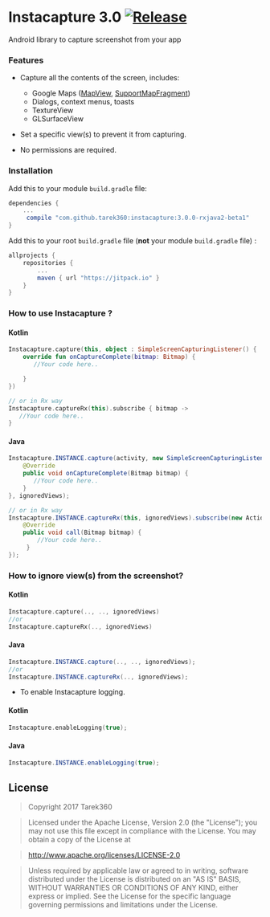 # Instacapture 3.0 [![Release](https://jitpack.io/v/nyakokishi/instacapture.svg)](https://jitpack.io/#nyakokishi/instacapture)

Android library to capture screenshot from your app


### Features
- Capture all the contents of the screen, includes:
   - Google Maps ([MapView](https://developers.google.com/android/reference/com/google/android/gms/maps/MapView), [SupportMapFragment](https://developers.google.com/android/reference/com/google/android/gms/maps/SupportMapFragment)) 
   - Dialogs, context menus, toasts
   - TextureView
   - GLSurfaceView

- Set a specific view(s) to prevent it from capturing.
- No permissions are required.


### Installation

Add this to your module `build.gradle` file:
```gradle
dependencies {
	...
	 compile "com.github.tarek360:instacapture:3.0.0-rxjava2-beta1"
}
```

Add this to your root `build.gradle` file (**not** your module `build.gradle` file) :
```gradle
allprojects {
	repositories {
		...
		maven { url "https://jitpack.io" }
	}
}
```


### How to use Instacapture ?

#### Kotlin

```kotlin
Instacapture.capture(this, object : SimpleScreenCapturingListener() {
    override fun onCaptureComplete(bitmap: Bitmap) {
       //Your code here..

    }
})

// or in Rx way
Instacapture.captureRx(this).subscribe { bitmap ->
   //Your code here..
}
```

#### Java

```java
Instacapture.INSTANCE.capture(activity, new SimpleScreenCapturingListener() {
    @Override
    public void onCaptureComplete(Bitmap bitmap) {
       //Your code here..
    }
}, ignoredViews);

// or in Rx way
Instacapture.INSTANCE.captureRx(this, ignoredViews).subscribe(new Action1<Bitmap>() {
    @Override
    public void call(Bitmap bitmap) {
        //Your code here..
     }
});

```
    
### How to ignore view(s) from the screenshot?

#### Kotlin

```kotlin
Instacapture.capture(.., .., ignoredViews)
//or
Instacapture.captureRx(.., ignoredViews)
```
#### Java

```java
Instacapture.INSTANCE.capture(.., .., ignoredViews);
//or
Instacapture.INSTANCE.captureRx(.., ignoredViews);
```


- To enable Instacapture logging.

#### Kotlin

```kotlin
Instacapture.enableLogging(true);
```
#### Java

```java
Instacapture.INSTANCE.enableLogging(true);
```


## License

>Copyright 2017 Tarek360

>Licensed under the Apache License, Version 2.0 (the "License");
you may not use this file except in compliance with the License.
You may obtain a copy of the License at

>   http://www.apache.org/licenses/LICENSE-2.0

>Unless required by applicable law or agreed to in writing, software
distributed under the License is distributed on an "AS IS" BASIS,
WITHOUT WARRANTIES OR CONDITIONS OF ANY KIND, either express or implied.
See the License for the specific language governing permissions and
limitations under the License.
